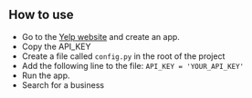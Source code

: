 ## How to use

- Go to the [Yelp website](https://www.yelp.com/developers/v3/manage_app) and create an app.
- Copy the API_KEY
- Create a file called `config.py` in the root of the project
- Add the following line to the file: `API_KEY = 'YOUR_API_KEY'`
- Run the app.
- Search for a business